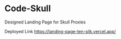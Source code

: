 # Code-Skull
Designed Landing Page for Skull Proxies

Deployed Link
https://landing-page-ten-silk.vercel.app/
